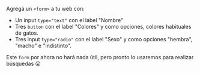 Agregá un `<form>` a tu web con:

- Un input `type="text"` con el label "Nombre"
- Tres `button` con el label "Colores" y como opciones, colores habituales de gatos. 
- Tres input `type="radio"` con el label "Sexo" y como opciones "hembra", "macho" e "indistinto". 


Este `form` por ahora no hará nada útil, pero pronto lo usaremos para realizar búsquedas :open_mouth: